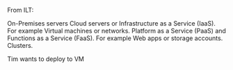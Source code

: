 From ILT:

On-Premises servers
Cloud servers or Infrastructure as a Service (IaaS). For example Virtual machines or networks.
Platform as a Service (PaaS) and Functions as a Service (FaaS). For example Web apps or storage accounts.
Clusters.

Tim wants to deploy to VM